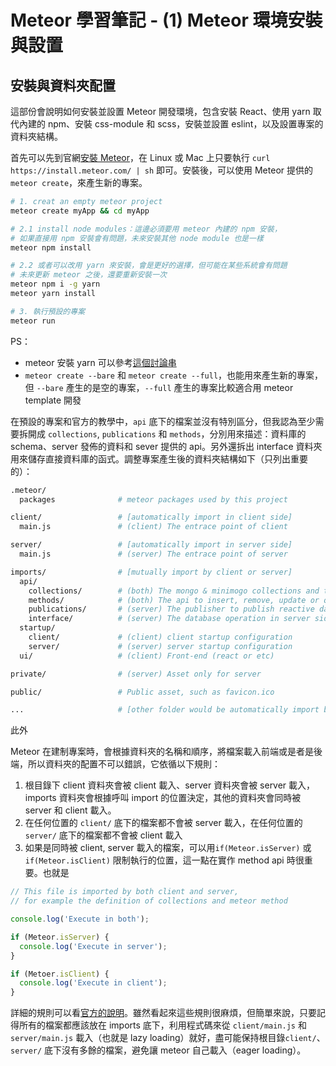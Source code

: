# Meteor 學習筆記 - (1) Meteor 環境安裝與設置

## 安裝與資料夾配置

這部份會說明如何安裝並設置 Meteor 開發環境，包含安裝 React、使用 yarn 取代內建的 npm、安裝 css-module 和 scss，安裝並設置 eslint，以及設置專案的資料夾結構。

首先可以先到官網[安裝 Meteor](https://www.meteor.com/install)，在 Linux 或 Mac 上只要執行 `curl https://install.meteor.com/ | sh` 即可。安裝後，可以使用 Meteor 提供的 `meteor create`，來產生新的專案。


```bash
# 1. creat an empty meteor project
meteor create myApp && cd myApp

# 2.1 install node modules：這邊必須要用 meteor 內建的 npm 安裝，
# 如果直接用 npm 安裝會有問題，未來安裝其他 node module 也是一樣
meteor npm install

# 2.2 或者可以改用 yarn 來安裝，會是更好的選擇，但可能在某些系統會有問題
# 未來更新 meteor 之後，還要重新安裝一次
meteor npm i -g yarn
meteor yarn install

# 3. 執行預設的專案
meteor run
```
PS：
- meteor 安裝 yarn 可以參考[這個討論串](https://forums.meteor.com/t/yarn-and-meteor/30254/13)
- `meteor create --bare` 和 `meteor create --full`，也能用來產生新的專案，但 `--bare` 產生的是空的專案，`--full` 產生的專案比較適合用 meteor template 開發

在預設的專案和官方的教學中，`api` 底下的檔案並沒有特別區分，但我認為至少需要拆開成 `collections`, `publications` 和 `methods`，分別用來描述：資料庫的 schema、server 發佈的資料和 sever 提供的 api。另外還拆出 interface 資料夾用來儲存直接資料庫的函式。調整專案產生後的資料夾結構如下（只列出重要的）：
```bash
.meteor/
  packages              # meteor packages used by this project

client/                 # [automatically import in client side]
  main.js               # (client) The entrace point of client

server/                 # [automatically import in server side]
  main.js               # (server) The entrace point of server

imports/                # [mutually import by client or server]
  api/
    collections/        # (both) The mongo & minimogo collections and their schema
    methods/            # (both) The api to insert, remove, update or query data from database
    publications/       # (server) The publisher to publish reactive data
    interface/          # (server) The database operation in server side
  startup/
    client/             # (client) client startup configuration
    server/             # (server) server startup configuration
  ui/                   # (client) Front-end (react or etc)

private/                # (server) Asset only for server

public/                 # Public asset, such as favicon.ico

...                     # [other folder would be automatically import by both server and client side]
```

此外

Meteor 在建制專案時，會根據資料夾的名稱和順序，將檔案載入前端或是者是後端，所以資料夾的配置不可以錯誤，它依循以下規則：
1. 根目錄下 client 資料夾會被 client 載入、server 資料夾會被 server 載入，imports 資料夾會根據呼叫 import 的位置決定，其他的資料夾會同時被 server 和 client 載入。
2. 在任何位置的 `client/` 底下的檔案都不會被 server 載入，在任何位置的 `server/` 底下的檔案都不會被 client 載入
3. 如果是同時被 client, server 載入的檔案，可以用`if(Meteor.isServer)` 或 `if(Meteor.isClient)` 限制執行的位置，這一點在實作 method api 時很重要。也就是
```javascript
// This file is imported by both client and server,
// for example the definition of collections and meteor method

console.log('Execute in both');

if (Meteor.isServer) {
  console.log('Execute in server');
}

if (Metoer.isClient) {
  console.log('Execute in client');
}
```

詳細的規則可以看[官方的說明](https://guide.meteor.com/structure.html)。雖然看起來這些規則很麻煩，但簡單來說，只要記得所有的檔案都應該放在 imports 底下，利用程式碼來從 `client/main.js` 和 `server/main.js` 載入（也就是 lazy loading）就好，盡可能保持根目錄`client/`、`server/` 底下沒有多餘的檔案，避免讓 meteor 自己載入（eager loading）。
